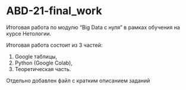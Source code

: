# ABD-21-final_work
Итоговая работа по модулю “Big Data c нуля” в рамках обучения на курсе Нетологии. 

Итоговая работа состоит из 3 частей: 
1. Google таблицы, 
2. Python (Google Colab), 
3. Теоретическая часть.

Отдельно добавлен файл с кратким описанием заданий
